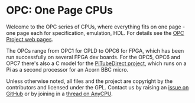 # OPC: One Page CPUs

Welcome to the OPC series of CPUs, where everything fits on one page - one page each for specification, emulation, HDL. For details see the [OPC Project web pages](https://revaldinho.github.io/opc/).

The OPCs range from OPC1 for CPLD to OPC6 for FPGA, which has been run successfully on several FPGA dev boards. For the OPC5, OPC6 and OPC7 there's also a C model for the [PiTubeDirect project](https://github.com/hoglet67/PiTubeDirect/tree/opc6), which runs on a Pi as a second processor for an Acorn BBC micro.

Unless otherwise noted, all files and the project are copyright by the contributors and licensed under the GPL. Contact us by raising an [issue on GitHub](https://github.com/revaldinho/opc/issues) or by joining in a [thread on AnyCPU](http://anycpu.org/forum/viewtopic.php?f=3&t=395).
